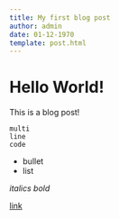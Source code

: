 ```yaml
---
title: My first blog post
author: admin
date: 01-12-1970
template: post.html
---
```


# Hello World!

This is a blog post!

```
multi
line
code
```

* bullet
* list

_italics_
*bold*

[link](google.com)
